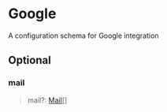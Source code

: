 # Google

A configuration schema for Google integration

## Optional

### mail

>mail?: [Mail](/api/integration/google/mail)[]

